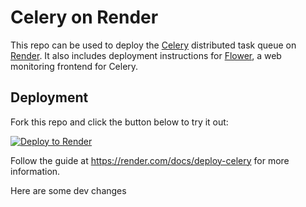 # Celery on Render

This repo can be used to deploy the [Celery](https://github.com/celery/celery) distributed task queue on [Render](https://render.com). 
It also includes deployment instructions for [Flower](https://github.com/mher/flower), a web monitoring frontend for Celery.

## Deployment
Fork this repo and click the button below to try it out:

[![Deploy to Render](https://render.com/images/deploy-to-render-button.svg)](https://render.com/deploy)

Follow the guide at https://render.com/docs/deploy-celery for more information.


Here are some dev changes 